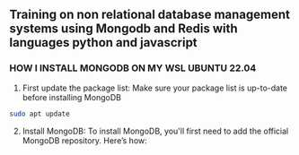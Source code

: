 ## Training on non relational database management systems using Mongodb and Redis with languages python and javascript

### HOW I INSTALL MONGODB ON MY WSL UBUNTU 22.04
1. First update the package list: Make sure your package list is up-to-date before installing MongoDB
 
```bash
sudo apt update
```

2. Install MongoDB: To install MongoDB, you'll first need to add the official MongoDB repository.
   Here’s how:
